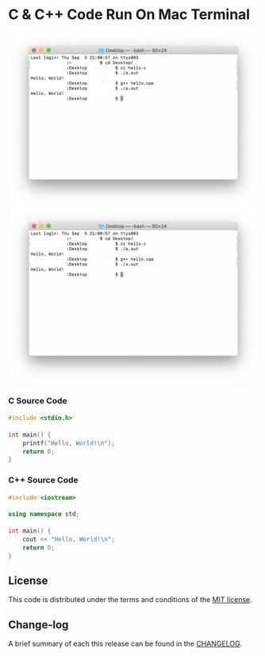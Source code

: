 # C & C++ Code Run On Mac Terminal

![](https://github.com/pawankv89/C-Code-Run-On-Mac-Terminal//blob/master/screen_1.png)
![](https://raw.githubusercontent.com/pawankv89/C-Code-Run-On-Mac-Terminal/master/screen_1.png)

### C Source Code

```c
#include <stdio.h>

int main() {
    printf("Hello, World!\n");
    return 0;
}
```

### C++ Source Code

```c++
#include <iostream>

using namespace std;

int main() { 
    cout << "Hello, World!\n"; 
    return 0;
}
```

## License

This code is distributed under the terms and conditions of the [MIT license](LICENSE).

## Change-log

A brief summary of each this release can be found in the [CHANGELOG](CHANGELOG.mdown). 
